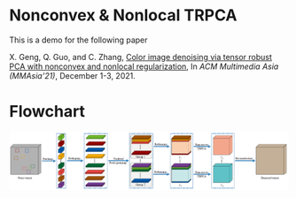 # Nonconvex & Nonlocal TRPCA

This is a demo for the following paper

X. Geng, Q. Guo, and C. Zhang, [Color image denoising via tensor robust PCA with nonconvex and nonlocal regularization](https://dl.acm.org/doi/10.1145/3469877.3493592), In *ACM Multimedia Asia (MMAsia'21)*, December 1-3, 2021.

# Flowchart
![architecture](./flowchart.png)
